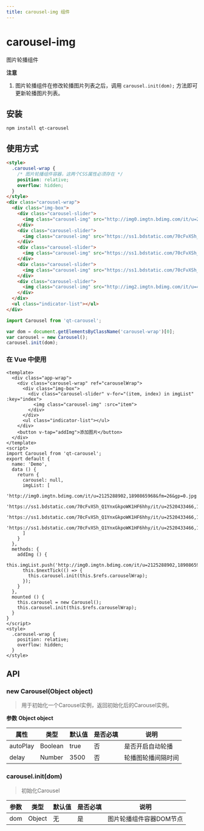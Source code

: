 ```yaml
---
title: carousel-img 组件
---
```

# carousel-img
图片轮播组件

**注意**  
1. 图片轮播组件在修改轮播图片列表之后，调用  `carousel.init(dom);` 方法即可更新轮播图片列表。

## 安装
```shell
npm install qt-carousel
```

## 使用方式
```html
<style>
  .carousel-wrap {
    /* 图片轮播组件容器，这两个CSS属性必须存在 */
    position: relative;
    overflow: hidden;
  }
</style>
<div class="carousel-wrap">
  <div class="img-box">
    <div class="carousel-slider">
      <img class="carousel-img" src="http://img0.imgtn.bdimg.com/it/u=2125288902,1890865968&fm=26&gp=0.jpg">
    </div>
    <div class="carousel-slider">
      <img class="carousel-img" src="https://ss1.bdstatic.com/70cFvXSh_Q1YnxGkpoWK1HF6hhy/it/u=2520433466,1070276963&fm=26&gp=0.jpg">
    </div>  
    <div class="carousel-slider">  
      <img class="carousel-img" src="https://ss1.bdstatic.com/70cFvXSh_Q1YnxGkpoWK1HF6hhy/it/u=2520433466,1070276963&fm=26&gp=0.jpg">
    </div>  
    <div class="carousel-slider">  
      <img class="carousel-img" src="https://ss1.bdstatic.com/70cFvXSh_Q1YnxGkpoWK1HF6hhy/it/u=2520433466,1070276963&fm=26&gp=0.jpg">
    </div>  
    <div class="carousel-slider">  
      <img class="carousel-img" src="http://img2.imgtn.bdimg.com/it/u=415472049,3360294245&fm=26&gp=0.jpg">
    </div>  
  </div>
  <ul class="indicator-list"></ul>
</div>
```
```javascript
import Carousel from 'qt-carousel';

var dom = document.getElementsByClassName('carousel-wrap')[0];
var carousel = new Carousel();
carousel.init(dom);
```

### 在 Vue 中使用
```
<template>
  <div class="app-wrap">
    <div class="carousel-wrap" ref="carouselWrap">
      <div class="img-box">
        <div class="carousel-slider" v-for="(item, index) in imgList" :key="index">
          <img class="carousel-img" :src="item">
        </div>
      </div>
      <ul class="indicator-list"></ul>
    </div>
    <button v-tap="addImg">添加图片</button>
  </div>
</template>
<script>
import Carousel from 'qt-carousel';
export default {
  name: 'Demo',
  data () {
    return {
      carousel: null,
      imgList: [
        'http://img0.imgtn.bdimg.com/it/u=2125288902,1890865968&fm=26&gp=0.jpg',
        'https://ss1.bdstatic.com/70cFvXSh_Q1YnxGkpoWK1HF6hhy/it/u=2520433466,1070276963&fm=26&gp=0.jpg',
        'https://ss1.bdstatic.com/70cFvXSh_Q1YnxGkpoWK1HF6hhy/it/u=2520433466,1070276963&fm=26&gp=0.jpg',
        'https://ss1.bdstatic.com/70cFvXSh_Q1YnxGkpoWK1HF6hhy/it/u=2520433466,1070276963&fm=26&gp=0.jpg'
      ]
    }
  },
  methods: {
    addImg () {
      this.imgList.push('http://img0.imgtn.bdimg.com/it/u=2125288902,1890865968&fm=26&gp=0.jpg');
      this.$nextTick(() => {
        this.carousel.init(this.$refs.carouselWrap);
      });
    }
  },
  mounted () {
    this.carousel = new Carousel();
    this.carousel.init(this.$refs.carouselWrap);
  }
}
</script>
<style>
  .carousel-wrap {
    position: relative;
    overflow: hidden;
  }
</style>
```

## API
### new Carousel(Object object)
> 用于初始化一个Carousel实例，返回初始化后的Carousel实例。

**参数**
**Object object**

属性 | 类型 | 默认值 | 是否必填 | 说明  
-|-|-|-|-|
autoPlay | Boolean | true | 否 | 是否开启自动轮播
delay | Number | 3500 | 否 | 轮播图轮播间隔时间

### carousel.init(dom)
> 初始化Carousel

参数 | 类型 | 默认值 | 是否必填 | 说明  
-|-|-|-|-|
dom | Object | 无 | 是 | 图片轮播组件容器DOM节点